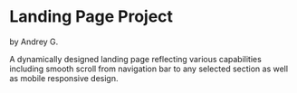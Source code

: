 # Landing Page Project

by Andrey G.

A dynamically designed landing page reflecting various capabilities including smooth scroll from navigation bar to any selected section as well as mobile responsive design.